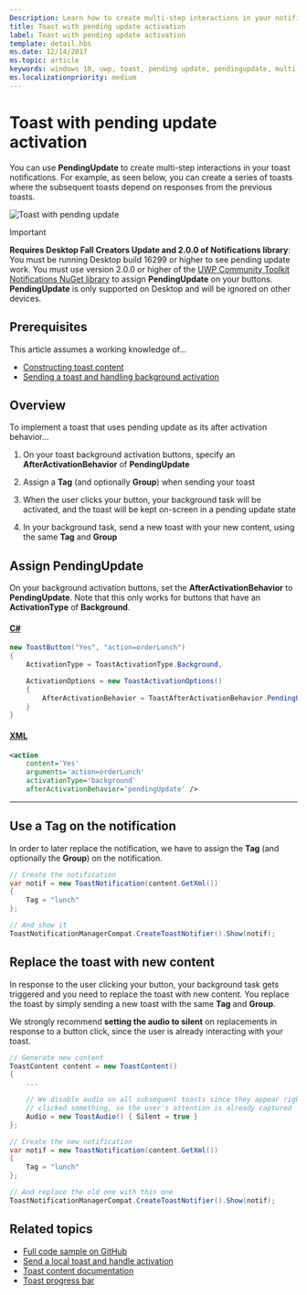 ```yaml
---
Description: Learn how to create multi-step interactions in your notifications.
title: Toast with pending update activation
label: Toast with pending update activation
template: detail.hbs
ms.date: 12/14/2017
ms.topic: article
keywords: windows 10, uwp, toast, pending update, pendingupdate, multi-step interactivity, multi-step interactions
ms.localizationpriority: medium
---
```

# Toast with pending update activation

You can use **PendingUpdate** to create multi-step interactions in your toast notifications. For example, as seen below, you can create a series of toasts where the subsequent toasts depend on responses from the previous toasts.

![Toast with pending update](images/toast-pendingupdate.gif)

> [!IMPORTANT]
> **Requires Desktop Fall Creators Update and 2.0.0 of Notifications library**: You must be running Desktop build 16299 or higher to see pending update work. You must use version 2.0.0 or higher of the [UWP Community Toolkit Notifications NuGet library](https://www.nuget.org/packages/Microsoft.Toolkit.Uwp.Notifications/) to assign **PendingUpdate** on your buttons. **PendingUpdate** is only supported on Desktop and will be ignored on other devices.


## Prerequisites

This article assumes a working knowledge of...

- [Constructing toast content](adaptive-interactive-toasts.md)
- [Sending a toast and handling background activation](send-local-toast.md)


## Overview

To implement a toast that uses pending update as its after activation behavior...

1. On your toast background activation buttons, specify an **AfterActivationBehavior** of **PendingUpdate**

2. Assign a **Tag** (and optionally **Group**) when sending your toast

3. When the user clicks your button, your background task will be activated, and the toast will be kept on-screen in a pending update state

4. In your background task, send a new toast with your new content, using the same **Tag** and **Group**


## Assign PendingUpdate

On your background activation buttons, set the **AfterActivationBehavior** to **PendingUpdate**. Note that this only works for buttons that have an **ActivationType** of **Background**.

#### [C#](#tab/csharp)

```csharp
new ToastButton("Yes", "action=orderLunch")
{
    ActivationType = ToastActivationType.Background,

    ActivationOptions = new ToastActivationOptions()
    {
        AfterActivationBehavior = ToastAfterActivationBehavior.PendingUpdate
    }
}
```

#### [XML](#tab/xml)

```xml
<action
    content='Yes'
    arguments='action=orderLunch'
    activationType='background'
    afterActivationBehavior='pendingUpdate' />
```

---


## Use a Tag on the notification

In order to later replace the notification, we have to assign the **Tag** (and optionally the **Group**) on the notification.

```csharp
// Create the notification
var notif = new ToastNotification(content.GetXml())
{
    Tag = "lunch"
};

// And show it
ToastNotificationManagerCompat.CreateToastNotifier().Show(notif);
```


## Replace the toast with new content

In response to the user clicking your button, your background task gets triggered and you need to replace the toast with new content. You replace the toast by simply sending a new toast with the same **Tag** and **Group**.

We strongly recommend **setting the audio to silent** on replacements in response to a button click, since the user is already interacting with your toast.

```csharp
// Generate new content
ToastContent content = new ToastContent()
{
    ...

    // We disable audio on all subsequent toasts since they appear right after the user
    // clicked something, so the user's attention is already captured
    Audio = new ToastAudio() { Silent = true }
};

// Create the new notification
var notif = new ToastNotification(content.GetXml())
{
    Tag = "lunch"
};

// And replace the old one with this one
ToastNotificationManagerCompat.CreateToastNotifier().Show(notif);
```


## Related topics

- [Full code sample on GitHub](https://github.com/WindowsNotifications/quickstart-toast-pending-update)
- [Send a local toast and handle activation](send-local-toast.md)
- [Toast content documentation](adaptive-interactive-toasts.md)
- [Toast progress bar](toast-progress-bar.md)